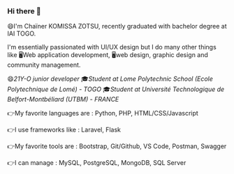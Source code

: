 ### Hi there 👋


😄I'm Chaïner KOMISSA ZOTSU, recently graduated with bachelor degree at IAI TOGO. 

I'm essentially passionated with UI/UX design but I do many other things like 🖥️Web application development, 🖥️web design, graphic design and community management.

😄*21Y-O junior developer* 
🎓*Student at Lome Polytechnic School (Ecole Polytechnique de Lomé) - TOGO*
🎓*Student at Université Technologique de Belfort-Montbéliard (UTBM) - FRANCE*


 
👉My favorite languages are : 
Python, PHP, HTML/CSS/Javascript


👉I use frameworks like : 
Laravel, Flask


👉My favorite tools are : 
Bootstrap, Git/Github, VS Code, Postman, Swagger


👉I can manage : 
MySQL, PostgreSQL, MongoDB, SQL Server


